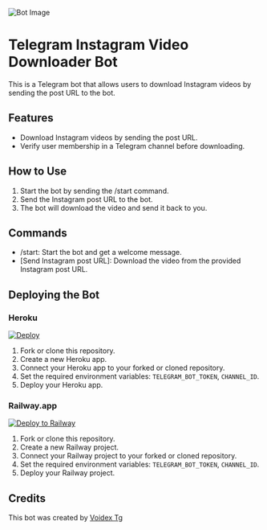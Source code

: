 ![Bot Image](https://telegra.ph/file/f0b21cd8808d4fc97eb62.png)

# Telegram Instagram Video Downloader Bot

This is a Telegram bot that allows users to download Instagram videos by sending the post URL to the bot.

## Features

- Download Instagram videos by sending the post URL.
- Verify user membership in a Telegram channel before downloading.

## How to Use

1. Start the bot by sending the /start command.
2. Send the Instagram post URL to the bot.
3. The bot will download the video and send it back to you.

## Commands

- /start: Start the bot and get a welcome message.
- [Send Instagram post URL]: Download the video from the provided Instagram post URL.

## Deploying the Bot

### Heroku
[![Deploy](https://www.herokucdn.com/deploy/button.svg)](https://heroku.com/deploy?template=https://github.com/VOIDEX-TG/Instagram-Video-Downloader)

1. Fork or clone this repository.
2. Create a new Heroku app.
3. Connect your Heroku app to your forked or cloned repository.
4. Set the required environment variables: `TELEGRAM_BOT_TOKEN`, `CHANNEL_ID`.
5. Deploy your Heroku app.

### Railway.app
[![Deploy to Railway](https://railway.app/button.svg)](https://railway.app/new/template?template=https://github.com/VOIDEX-TG/Instagram-Video-Downloader)

1. Fork or clone this repository.
2. Create a new Railway project.
3. Connect your Railway project to your forked or cloned repository.
4. Set the required environment variables: `TELEGRAM_BOT_TOKEN`, `CHANNEL_ID`.
5. Deploy your Railway project.

## Credits

This bot was created by [Voidex Tg](https://t.me/VoidexTg)
